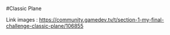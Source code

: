 #Classic Plane

Link images : https://community.gamedev.tv/t/section-1-my-final-challenge-classic-plane/106855
